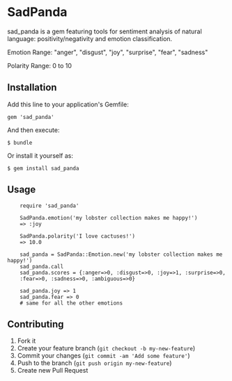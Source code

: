 # SadPanda

sad_panda is a gem featuring tools for sentiment analysis of natural language: positivity/negativity and emotion classification.

Emotion Range: "anger", "disgust", "joy", "surprise", "fear", "sadness"

Polarity Range: 0 to 10

## Installation

Add this line to your application's Gemfile:

    gem 'sad_panda'

And then execute:

    $ bundle

Or install it yourself as:

    $ gem install sad_panda

## Usage

		require 'sad_panda'

		SadPanda.emotion('my lobster collection makes me happy!')
		=> :joy

		SadPanda.polarity('I love cactuses!')
		=> 10.0

		sad_panda = SadPanda::Emotion.new('my lobster collection makes me happy!')
		sad_panda.call
		sad_panda.scores = {:anger=>0, :disgust=>0, :joy=>1, :surprise=>0, 
		:fear=>0, :sadness=>0, :ambiguous=>0}

		sad_panda.joy => 1
		sad_panda.fear => 0
		# same for all the other emotions
		
## Contributing

1. Fork it
2. Create your feature branch (`git checkout -b my-new-feature`)
3. Commit your changes (`git commit -am 'Add some feature'`)
4. Push to the branch (`git push origin my-new-feature`)
5. Create new Pull Request

